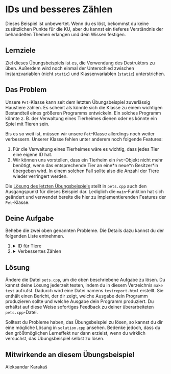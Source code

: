 # IDs und besseres Zählen

Dieses Beispiel ist unbewertet. Wenn du es löst, bekommst du keine zusätzlichen Punkte für die KU, aber du kannst ein tieferes Verständnis der behandelten Themen erlangen und dein Wissen festigen.

## Lernziele

Ziel dieses Übungsbeispiels ist es, die Verwendung des Destruktors zu üben. Außerdem wird noch einmal der Unterschied zwischen Instanzvariablen (nicht `static`) und Klassenvariablen (`static`) unterstrichen.

## Das Problem

Unsere `Pet`-Klasse kann seit dem letzten Übungsbeispiel zuverlässig Haustiere zählen. Es scheint als könnte sich die Klasse zu einem wichtigen Bestandteil eines größeren Programms entwickeln. Ein solches Programm könnte z. B. der Verwaltung eines Tierheimes dienen oder es könnte ein Spiel mit Tieren sein.

Bis es so weit ist, müssen wir unsere `Pet`-Klasse allerdings noch weiter verbessern. Unserer Klasse fehlen unter anderem noch folgende Features:

1. Für die Verwaltung eines Tierheimes wäre es wichtig, dass jedes Tier eine eigene ID hat.
2. Wir können uns vorstellen, dass ein Tierheim ein `Pet`-Objekt nicht mehr benötigt, wenn das entsprechende Tier an eine\*n neue\*n Besitzer\*in übergeben wird. In einem solchen Fall sollte also die Anzahl der Tiere wieder verringert werden.

Die [Lösung des letzten Übungsbeispiels](../pets_8_copy_constructor/solution.cpp) stellt in `pets.cpp` auch den Ausgangspunkt für dieses Beispiel dar. Lediglich die `main`-Funktion hat sich geändert und verwendet bereits die hier zu implementierenden Features der `Pet`-Klasse.

## Deine Aufgabe

Behebe die zwei oben genannten Probleme. Die Details dazu kannst du der folgenden Liste entnehmen.

1. <details>
   <summary>ID für Tiere</summary>

   Gib jedem Tier eine eindeutige ID. Diese soll ein privates `unsigned` Attribut sein, welches du `id_` nennen kannst. Das erste erzeugte Haustier soll die ID 0 bekommen, das zweite Haustier soll die ID 1 bekommen, und so weiter.

   **Beachte:** Diese Membervariable ist eine _Instanzvariable_ (nicht `static`), weil jedes Haustier-Objekt seine eigene ID hat.

   Für die ID soll es eine öffentliche Getter-Methode namens `getId` geben.

   **Beachte:** Eine bestimmte ID soll höchstens ein Mal verwendet werden. Die ID eines Haustiers soll auch im Falle des Destruktoraufrufs nicht später an ein anderes `Pet`-Objekt vergeben werden.

   **Beachte:** Wir machen uns in diesem Beispiel keine Gedanken darüber, dass so viele `Pet`-Objekte erstellt werden könnten, dass deren Anzahl die Anzahl unterschiedlicher `unsigned`-Werte übersteigt.
   </details>
2. <details>
   <summary>Verbessertes Zählen</summary>

   Bisher haben wir bei der Erzeugung eines Haustiers die Klassenvariable `number_of_pets_` um eins erhöht. Damit haben wir stets die Anzahl der bisher erstellten `Pet`-Objekte gekannt.

   Wir möchten allerdings nicht nur wissen, wie viele Haustiere erzeugt wurden, sondern auch, wie viele `Pet`-Objekte es *aktuell* gibt. Diese Zahl soll gleich wie `number_of_pets_` bei der Haustier-Erzeugung um eins erhöht werden. Allerdings soll dieser Wert beim Destruktoraufruf eines `Pet`-Objekts um eins verringert werden. Erstelle dazu eine zweite Klassenvariable namens `current_number_of_pets`, welche in Konstruktoren um eins erhöht und im Destruktor um eins verringert wird.

   **Beachte:** Diese Membervariable ist eine _Klassenvariable_ (`static`), weil sie für die gesamte `Pet`-Klasse gilt und sich nicht von Objekt zu Objekt unterscheiden soll.

   Erstelle auch eine Klassenmethode namens `getCurrentNumberOfPets`, welche den Wert von <code>current_number_of_pets</code> zurückgibt.

   Damit die Nutzer\*innen der Haustier-Klasse `number_of_pets_` nicht mit `current_number_of_pets` verwechseln, benennen wir `number_of_pets_` in `cumulative_number_of_pets_` um. Der entsprechende Getter soll analog dazu nun `getCumulativeNumberOfPets` heißen.

   **Tipp:** Um besser zu erkennen, wann der Destruktor eines Haustier-Objekts aufgerufen wird, kannst du im Destruktor eine Ausgabe veranlassen. Zum Beispiel könntest du im Destruktor die Zeile

   ```cpp
   cout << "bye bye" << endl;
   ```

   einfügen. Kommentiere diese Zeile jedoch wieder aus, bevor du wie [unten](#lösung) beschrieben testest, denn im Referenzoutput fehlt diese Ausgabe.
   </details>

## Lösung

Ändere die Datei `pets.cpp`, um die oben beschriebene Aufgabe zu lösen. Du kannst deine Lösung jederzeit testen, indem du in diesem Verzeichnis `make test` aufrufst. Dadurch wird eine Datei namens `testreport.html` erstellt. Sie enthält einen Bericht, der dir zeigt, welche Ausgabe dein Programm produzieren sollte und welche Ausgabe dein Programm produziert. Du erhältst auf diese Weise sofortiges Feedback zu deiner überarbeiteten `pets.cpp`-Datei.

Solltest du Probleme haben, das Übungsbeispiel zu lösen, so kannst du dir eine mögliche Lösung in `solution.cpp` ansehen. Bedenke jedoch, dass du den größtmöglichen Lerneffekt nur dann erzielst, wenn du wirklich versuchst, das Übungsbeispiel selbst zu lösen.

## Mitwirkende an diesem Übungsbeispiel

Aleksandar Karakaš
